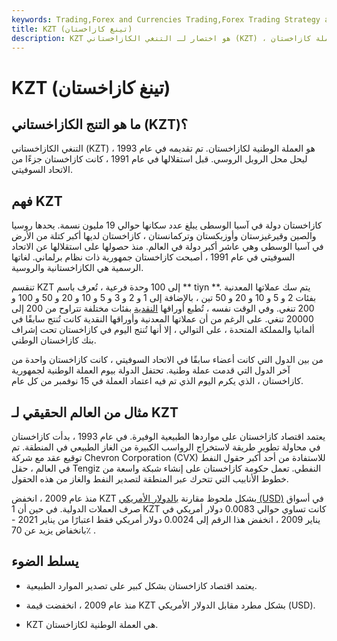 ```yaml
---
keywords: Trading,Forex and Currencies Trading,Forex Trading Strategy and Education,Strategy and Education
title: KZT (تينغ كازاخستان)
description: KZT هو اختصار لـ التنغي الكازاخستاني (KZT) ، عملة كازاخستان.
---
```


# KZT (تينغ كازاخستان)
## ما هو التنج الكازاخستاني (KZT)؟

التنغي الكازاخستاني (KZT) هو العملة الوطنية لكازاخستان. تم تقديمه في عام 1993 ، ليحل محل الروبل الروسي. قبل استقلالها في عام 1991 ، كانت كازاخستان جزءًا من الاتحاد السوفيتي.

## فهم KZT

كازاخستان دولة في آسيا الوسطى يبلغ عدد سكانها حوالي 19 مليون نسمة. يحدها روسيا والصين وقيرغيزستان وأوزبكستان وتركمانستان ، كازاخستان لديها أكبر كتلة من الأرض في آسيا الوسطى وهي عاشر أكبر دولة في العالم. منذ حصولها على استقلالها عن الاتحاد السوفيتي في عام 1991 ، أصبحت كازاخستان جمهورية ذات نظام برلماني. لغاتها الرسمية هي الكازاخستانية والروسية.

تنقسم KZT إلى 100 وحدة فرعية ، تُعرف باسم ** tiyn **. يتم سك عملاتها المعدنية بفئات 2 و 5 و 10 و 20 و 50 تين ، بالإضافة إلى 1 و 2 و 3 و 5 و 10 و 20 و 50 و 100 و 200 تنغي. وفي الوقت نفسه ، تُطبع أوراقها [النقدية](/paper_money) بفئات مختلفة تتراوح من 200 إلى 20000 تنغي. على الرغم من أن عملاتها المعدنية وأوراقها النقدية كانت تُنتج سابقًا في ألمانيا والمملكة المتحدة ، على التوالي ، إلا أنها تُنتج اليوم في كازاخستان تحت إشراف بنك كازاخستان الوطني.

من بين الدول التي كانت أعضاء سابقًا في الاتحاد السوفيتي ، كانت كازاخستان واحدة من آخر الدول التي قدمت عملة وطنية. تحتفل الدولة بيوم العملة الوطنية لجمهورية كازاخستان ، الذي يكرم اليوم الذي تم فيه اعتماد العملة في 15 نوفمبر من كل عام.

## مثال من العالم الحقيقي لـ KZT

يعتمد اقتصاد كازاخستان على مواردها الطبيعية الوفيرة. في عام 1993 ، بدأت كازاخستان في محاولة تطوير طريقة لاستخراج الرواسب الكبيرة من الغاز الطبيعي في المنطقة. تم توقيع عقد مع شركة Chevron Corporation (CVX) للاستفادة من أحد أكبر حقول النفط في العالم ، حقل Tengiz النفطي. تعمل حكومة كازاخستان على إنشاء شبكة واسعة من خطوط الأنابيب التي تتحرك عبر المنطقة لتصدير النفط والغاز من هذه الحقول.

منذ عام 2009 ، انخفض KZT بشكل ملحوظ مقارنة [بالدولار الأمريكي (USD)](/usd) في أسواق صرف العملات الدولية. في حين أن 1 KZT كانت تساوي حوالي 0.0083 دولار أمريكي في يناير 2009 ، انخفض هذا الرقم إلى 0.0024 دولار أمريكي فقط اعتبارًا من يناير 2021 - بانخفاض يزيد عن 70٪ .

## يسلط الضوء

- يعتمد اقتصاد كازاخستان بشكل كبير على تصدير الموارد الطبيعية.

- منذ عام 2009 ، انخفضت قيمة KZT بشكل مطرد مقابل الدولار الأمريكي (USD).

- KZT هي العملة الوطنية لكازاخستان.

